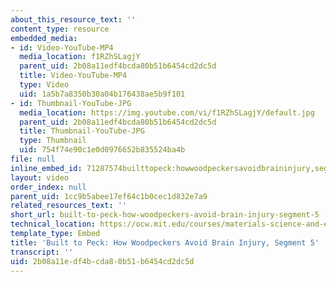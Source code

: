```yaml
---
about_this_resource_text: ''
content_type: resource
embedded_media:
- id: Video-YouTube-MP4
  media_location: f1RZhSLagjY
  parent_uid: 2b08a11edf4bcda80b51b6454cd2dc5d
  title: Video-YouTube-MP4
  type: Video
  uid: 1a5b7a8350b30a04b176438ae5b9f101
- id: Thumbnail-YouTube-JPG
  media_location: https://img.youtube.com/vi/f1RZhSLagjY/default.jpg
  parent_uid: 2b08a11edf4bcda80b51b6454cd2dc5d
  title: Thumbnail-YouTube-JPG
  type: Thumbnail
  uid: 754f74e90c1e0d0976652b835524ba4b
file: null
inline_embed_id: 71287574builttopeck:howwoodpeckersavoidbraininjury,segment521041234
layout: video
order_index: null
parent_uid: 1cc9b5abee17ef64c1b0cec1d832e7a9
related_resources_text: ''
short_url: built-to-peck-how-woodpeckers-avoid-brain-injury-segment-5
technical_location: https://ocw.mit.edu/courses/materials-science-and-engineering/3-054-cellular-solids-structure-properties-and-applications-spring-2015/woodpecker-videos/built-to-peck-how-woodpeckers-avoid-brain-injury-segment-5
template_type: Embed
title: 'Built to Peck: How Woodpeckers Avoid Brain Injury, Segment 5'
transcript: ''
uid: 2b08a11e-df4b-cda8-0b51-b6454cd2dc5d
---
```


